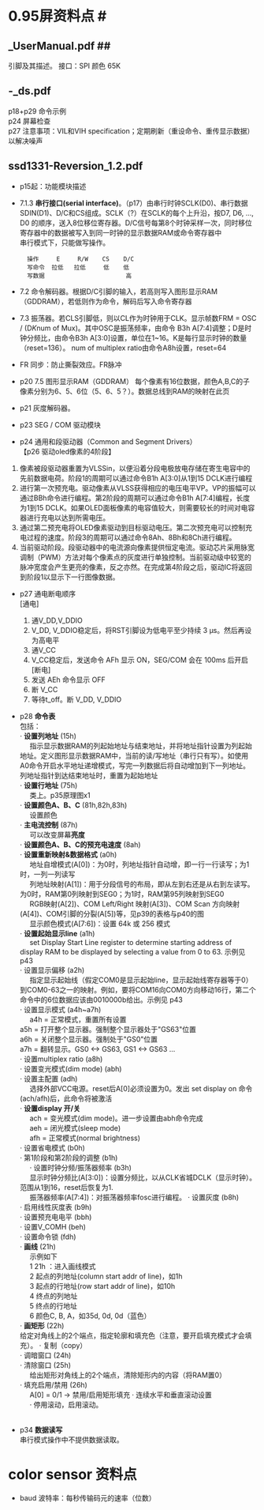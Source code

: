 # 0.95屏资料点 # <br>
## _UserManual.pdf ## <br>
引脚及其描述。
接口：SPI
颜色 65K

## -_ds.pdf ##
p18+p29 命令示例 <br>
p24 屏幕检查 <br>
p27 注意事项：VIL和VIH specification；定期刷新（重设命令、重传显示数据）以解决噪声 <br>

## ssd1331-Reversion_1.2.pdf ##
- p15起：功能模块描述 <br>
- 7.1.3 **串行接口(serial interface)**。（p17）由串行时钟SCLK(D0)、串行数据SDIN(D1)、D/C和CS组成。SCLK（?）在SCLK的每个上升沿，按D7, D6, ..., D0 的顺序，送入8位移位寄存器。D/C信号每第8个时钟采样一次，同时移位寄存器中的数据被写入到同一时钟的显示数据RAM或命令寄存器中 <br>
  串行模式下，只能做写操作。
      
		操作     E     R/W    CS    D/C
		写命令  拉低   拉低     低    低
		写数据                       高


- 7.2 命令解码器。根据D/C引脚的输入，若高则写入图形显示RAM（GDDRAM），若低则作为命令，解码后写入命令寄存器 <br>
- 7.3 振荡器。若CLS引脚低，则以CL作为时钟用于CLK。显示帧数FRM = OSC / (D*K*num of Mux)。其中OSC是振荡频率，由命令 B3h A[7:4]调整；D是时钟分频比，由命令B3h A[3:0]设置，单位在1~16。K是每行显示时钟的数量（reset=136）。 num of multiplex ratio由命令A8h设置，reset=64 <br>
- FR 同步：防止撕裂效应。FR脉冲
- p20 7.5 图形显示RAM（GDDRAM）
每个像素有16位数据，颜色A,B,C的子像素分别为6、5、6位（5、6、5？）。数据总线到RAM的映射在此页 <br>
- p21 灰度解码器。
- p23 SEG / COM 驱动模块
- p24 通用和段驱动器（Common and Segment Drivers）<br>
【p26 驱动oled像素的4阶段】
 1. 像素被段驱动器重置为VLSSin，以便沿着分段电极放电存储在寄生电容中的先前数据电荷。阶段1的周期可以通过命令B1h A[3:0]从1到15 DCLK进行编程
 2. 进行第一次预充电。驱动像素从VLSS获得相应的电压电平VP。VP的振幅可以通过BBh命令进行编程。第2阶段的周期可以通过命令B1h A[7:4]编程，长度为1到15 DCLK。如果OLED面板像素的电容值较大，则需要较长的时间对电容器进行充电以达到所需电压。
 3. 通过第二预充电将OLED像素驱动到目标驱动电压。第二次预充电可以控制充电过程的速度。阶段3的周期可以通过命令8Ah、8Bh和8Ch进行编程。
 4. 当前驱动阶段。段驱动器中的电流源向像素提供恒定电流。驱动芯片采用脉宽调制（PWM）方法对每个像素点的灰度进行单独控制。当前驱动级中较宽的脉冲宽度会产生更亮的像素，反之亦然。在完成第4阶段之后，驱动IC将返回到阶段1以显示下一行图像数据。
- p27 通电断电顺序 <br>
  [通电]
  1. 通V\_DD,V_DDIO
  2. V\_DD, V_DDIO稳定后，将RST引脚设为低电平至少持续 3 μs。然后再设为高电平
  3. 通V_CC
  4. V_CC稳定后，发送命令 AFh 显示 ON，SEG/COM 会在 100ms 后开启 <br>
  [断电]
  1. 发送 AEh 命令显示 OFF
  2. 断 V\_CC
  3. 等待t\_off。断 V\_DD, V_DDIO
- p28 **命令表** <br>
  包括：<br>
  · **设置列地址** (15h)<br>&nbsp;&nbsp;&nbsp;&nbsp;
    指示显示数据RAM的列起始地址与结束地址，并将地址指针设置为列起始地址。定义图形显示数据RAM中，当前的读/写地址（串行只有写）。如使用A0命令开启水平地址递增模式，写完一列数据后将自动增加到下一列地址。列地址指针到达结束地址时，重置为起始地址 <br>
  · **设置行地址** (75h) <br>&nbsp;&nbsp;&nbsp;&nbsp;
    类上。p35原理图x1 <br>
  · **设置颜色A、B、C** (81h,82h,83h) <br>&nbsp;&nbsp;&nbsp;&nbsp;
    设置颜色 <br>
  · **主电流控制** (87h) <br>&nbsp;&nbsp;&nbsp;&nbsp;
    可以改变屏幕**亮度** <br>
  · **设置颜色A、B、C的预充电速度** (8ah)<br>
  · **设置重新映射&数据格式** (a0h)<br>&nbsp;&nbsp;&nbsp;&nbsp;
    地址自增模式(A[0])：为0时，列地址指针自动增，即一行一行读写；为1时，一列一列读写 <br>&nbsp;&nbsp;&nbsp;&nbsp;
    列地址映射(A[1])：用于分段信号的布局，即从左到右还是从右到左读写。为0时，RAM第0列映射到SEG0；为1时，RAM第95列映射到SEG0 <br>&nbsp;&nbsp;&nbsp;&nbsp;
    RGB映射(A[2])、COM Left/Right 映射(A[3])、COM Scan 方向映射(A[4])、COM引脚的分裂(A[5])等，见p39的表格与p40的图 <br>&nbsp;&nbsp;&nbsp;&nbsp;
    显示颜色模式(A[7:6])：设置 64k 或 256 模式 <br>
  · **设置起始显示line** (a1h) <br>&nbsp;&nbsp;&nbsp;&nbsp;
    set  Display  Start  Line  register  to  determine  starting  address  of  display  RAM  to  be  displayed  by  selecting  a  value  from  0  to  63. 示例见 p43  <br>
  · 设置显示偏移 (a2h) <br>&nbsp;&nbsp;&nbsp;&nbsp;
    指定显示起始线（假定COM0是显示起始line，显示起始线寄存器等于0）到COM0-63之一的映射。例如，要将COM16向COM0方向移动16行，第二个命令中的6位数据应该由0010000b给出。示例见 p43 <br>
  · 设置显示模式 (a4h~a7h) <br>&nbsp;&nbsp;&nbsp;&nbsp;
    a4h = 正常模式，重置所有设置 <br>
    a5h = 打开整个显示器。强制整个显示器处于"GS63"位置  <br>
    a6h = 关闭整个显示器。强制处于"GS0"位置 <br>
    a7h = 翻转显示。GS0 <-> GS63, GS1 <-> GS63 ... <br>
  · 设置multiplex ratio (a8h) <br>
  · 设置变光模式(dim mode) (abh) <br>
  · 设置主配置 (adh)<br>&nbsp;&nbsp;&nbsp;&nbsp;
    选择外部VCC电源。reset后A[0]必须设置为0。发出 set display on 命令(ach/afh)后，此命令将被激活 <br>
  · **设置display 开/关** <br>&nbsp;&nbsp;&nbsp;&nbsp;
    ach = 变光模式(dim mode)。进一步设置由abh命令完成 <br>&nbsp;&nbsp;&nbsp;&nbsp;
    aeh = 闭光模式(sleep mode) <br>&nbsp;&nbsp;&nbsp;&nbsp;
    afh = 正常模式(normal brightness) <br>
  · 设置省电模式 (b0h) <br>
  · 第1阶段和第2阶段的调整 (b1h) <br>&nbsp;&nbsp;&nbsp;&nbsp;
  · 设置时钟分频/振荡器频率 (b3h) <br>&nbsp;&nbsp;&nbsp;&nbsp;
    显示时钟分频比(A[3:0])：设置分频比，以从CLK省城DCLK（显示时钟）。范围从1到16，reset后恢复为1. <br>&nbsp;&nbsp;&nbsp;&nbsp;
    振荡器频率(A[7:4])：对振荡器频率fosc进行编程。
  · 设置灰度 (b8h) <br>
  · 启用线性灰度表 (b9h) <br>
  · 设置预充电电平 (bbh) <br>
  · 设置V\_COMH (beh) <br>
  · 设置命令锁 (fdh) <br>
  · **画线** (21h) <br>&nbsp;&nbsp;&nbsp;&nbsp;
    示例如下 <br>&nbsp;&nbsp;&nbsp;&nbsp;
    1  21h ：进入画线模式 <br>&nbsp;&nbsp;&nbsp;&nbsp;
    2  起点的列地址(column start addr of line)，如1h <br>&nbsp;&nbsp;&nbsp;&nbsp;
    3  起点的行地址(row start addr of line)，如10h <br>&nbsp;&nbsp;&nbsp;&nbsp;
    4  终点的列地址 <br>&nbsp;&nbsp;&nbsp;&nbsp;
    5  终点的行地址 <br>&nbsp;&nbsp;&nbsp;&nbsp;
    6  颜色C, B, A，如35d, 0d, 0d（蓝色）<br>
  · **画矩形** (22h) <br>
    给定对角线上的2个端点，指定轮廓和填充色（注意，要开启填充模式才会填充）。
  · 复制（copy） <br>
  · 调暗窗口 (24h) <br>
  · 清除窗口 (25h) <br>&nbsp;&nbsp;&nbsp;&nbsp;
    给出矩形对角线上的2个端点，清除矩形内的内容（将RAM置0） <br>
  · 填充启用/禁用 (26h) <br>&nbsp;&nbsp;&nbsp;&nbsp;
    A[0] = 0/1 -> 禁用/启用矩形填充
  · 连续水平和垂直滚动设置 <br>&nbsp;&nbsp;&nbsp;&nbsp;
  · 停用滚动，启用滚动。<br>&nbsp;&nbsp;&nbsp;&nbsp;

- p34 **数据读写** <br>
  串行模式操作中不提供数据读取。


# color sensor 资料点 #

- baud 波特率：每秒传输码元的速率（位数）